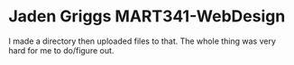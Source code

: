# Jaden Griggs MART341-WebDesign
I made a directory then uploaded files to that. The whole thing was very hard for me to do/figure out. 

